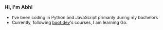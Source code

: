 ### Hi, I'm Abhi

- I've been coding in Python and JavaScript primarily during my bachelors
- Currently, following [boot.dev](https://www.boot.dev)'s courses, I am learning Go.
